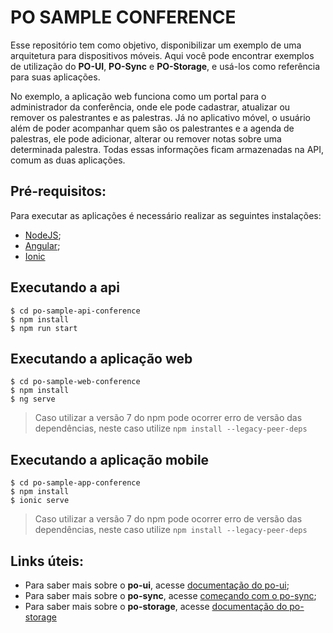 # PO SAMPLE CONFERENCE

Esse repositório tem como objetivo, disponibilizar um exemplo de uma arquitetura para dispositivos móveis. Aqui você pode encontrar exemplos de utilização do **PO-UI**, **PO-Sync** e **PO-Storage**, e usá-los como referência para suas aplicações.

No exemplo, a aplicação web funciona como um portal para o administrador da conferência, onde ele pode cadastrar, atualizar ou remover os palestrantes e as palestras. Já no aplicativo móvel, o usuário além de poder acompanhar quem são os palestrantes e a agenda de palestras, ele pode adicionar, alterar ou remover notas sobre uma determinada palestra. Todas essas informações ficam armazenadas na API, comum as duas aplicações.

## Pré-requisitos:

Para executar as aplicações é necessário realizar as seguintes instalações:
 - [NodeJS](https://nodejs.org/en/);
 - [Angular](https://angular.io/guide/quickstart);
 - [Ionic](https://ionicframework.com/getting-started)

## Executando a api

```console
$ cd po-sample-api-conference
$ npm install
$ npm run start
```

## Executando a aplicação web

```console
$ cd po-sample-web-conference
$ npm install
$ ng serve
```

> Caso utilizar a versão 7 do npm pode ocorrer erro de versão das dependências, neste caso utilize `npm install --legacy-peer-deps`

## Executando a aplicação mobile

```console
$ cd po-sample-app-conference
$ npm install
$ ionic serve
```

> Caso utilizar a versão 7 do npm pode ocorrer erro de versão das dependências, neste caso utilize `npm install --legacy-peer-deps`

## Links úteis:

- Para saber mais sobre o **po-ui**, acesse [documentação do po-ui](https://po-ui.io);
- Para saber mais sobre o **po-sync**, acesse [começando com o po-sync](https://po-ui.io/guides/sync-get-started);
- Para saber mais sobre o **po-storage**, acesse [documentação do po-storage](https://po-ui.io/documentation/po-storage)